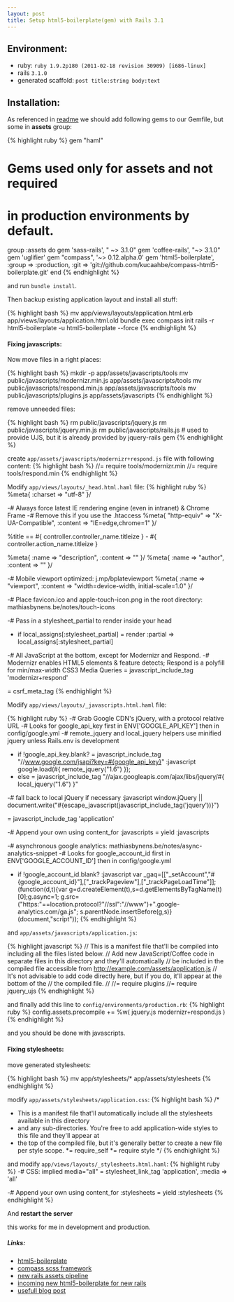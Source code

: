```yaml
---
layout: post
title: Setup html5-boilerplate(gem) with Rails 3.1
---
```


Environment:
------------

* ruby: `ruby 1.9.2p180 (2011-02-18 revision 30909) [i686-linux]`
* rails `3.1.0`
* generated scaffold: `post title:string body:text`

Installation:
-------------

As referenced in [readme](https://github.com/sporkd/compass-html5-boilerplate#readme) we should add following gems to our Gemfile, but some in <strong>assets</strong> group:

{% highlight ruby %}
gem "haml"

# Gems used only for assets and not required
# in production environments by default.
group :assets do
  gem 'sass-rails', "  ~> 3.1.0"
  gem 'coffee-rails', "~> 3.1.0"
  gem 'uglifier'
  gem "compass", '~> 0.12.alpha.0'
  gem 'html5-boilerplate', :group => :production, :git => 'git://github.com/kucaahbe/compass-html5-boilerplate.git'
end
{% endhighlight %}

and run `bundle install`.

Then backup existing application layout and install all stuff:

{% highlight bash %}
mv app/views/layouts/application.html.erb app/views/layouts/application.html.old
bundle exec compass init rails -r html5-boilerplate -u html5-boilerplate --force
{% endhighlight %}

#### Fixing javascripts:

Now move files in a right places:

{% highlight bash %}
mkdir -p app/assets/javascripts/tools
mv public/javascripts/modernizr.min.js app/assets/javascripts/tools
mv public/javascripts/respond.min.js app/assets/javascripts/tools
mv public/javascripts/plugins.js app/assets/javascripts
{% endhighlight %}

remove unneeded files:

{% highlight bash %}
rm public/javascripts/jquery.js
rm public/javascripts/jquery.min.js
rm public/javascripts/rails.js # used to provide UJS, but it is already provided by jquery-rails gem
{% endhighlight %}

create `app/assets/javascripts/modernizr+respond.js` file with following content:
{% highlight bash %}
//= require tools/modernizr.min
//= require tools/respond.min
{% endhighlight %}

Modify `app/views/layouts/_head.html.haml` file:
{% highlight ruby %}
%meta{ :charset => "utf-8" }/

-# Always force latest IE rendering engine (even in intranet) & Chrome Frame
-# Remove this if you use the .htaccess
%meta{ "http-equiv" => "X-UA-Compatible", :content => "IE=edge,chrome=1" }/

%title
== #{ controller.controller_name.titleize } - #{ controller.action_name.titleize }

%meta{ :name => "description", :content => "" }/
%meta{ :name => "author", :content => "" }/

-# Mobile viewport optimized: j.mp/bplateviewport
%meta{ :name => "viewport", :content => "width=device-width, initial-scale=1.0" }/

-# Place favicon.ico and apple-touch-icon.png in the root directory: mathiasbynens.be/notes/touch-icons

-# Pass in a stylesheet_partial to render inside your head
- if local_assigns[:stylesheet_partial]
  = render :partial => local_assigns[:stylesheet_partial]

-# All JavaScript at the bottom, except for Modernizr and Respond.
-# Modernizr enables HTML5 elements & feature detects; Respond is a polyfill for min/max-width CSS3 Media Queries
= javascript_include_tag 'modernizr+respond'

= csrf_meta_tag
{% endhighlight %}

Modify `app/views/layouts/_javascripts.html.haml` file:

{% highlight ruby %}
-# Grab Google CDN's jQuery, with a protocol relative URL
-# Looks for google_api_key first in ENV['GOOGLE_API_KEY'] then in config/google.yml
-# remote_jquery and local_jquery helpers use minified jquery unless Rails.env is development
- if !google_api_key.blank?
  = javascript_include_tag "//www.google.com/jsapi?key=#{google_api_key}"
  :javascript
    google.load(#{ remote_jquery("1.6") });
- else
  = javascript_include_tag "//ajax.googleapis.com/ajax/libs/jquery/#{ local_jquery("1.6") }"

-# fall back to local jQuery if necessary
:javascript
  window.jQuery || document.write("#{escape_javascript(javascript_include_tag('jquery'))}")
  
= javascript_include_tag 'application'
    
-#  Append your own using content_for :javascripts
= yield :javascripts

-# asynchronous google analytics: mathiasbynens.be/notes/async-analytics-snippet
-# Looks for google_account_id first in ENV['GOOGLE_ACCOUNT_ID'] then in config/google.yml
- if !google_account_id.blank?
  :javascript
    var _gaq=[["_setAccount","#{google_account_id}"],["_trackPageview"],["_trackPageLoadTime"]];
    (function(d,t){var g=d.createElement(t),s=d.getElementsByTagName(t)[0];g.async=1;
    g.src=("https:"==location.protocol?"//ssl":"//www")+".google-analytics.com/ga.js";
    s.parentNode.insertBefore(g,s)}(document,"script"));
{% endhighlight %}

and `app/assets/javascripts/application.js`:

{% highlight javascript %}
// This is a manifest file that'll be compiled into including all the files listed below.
// Add new JavaScript/Coffee code in separate files in this directory and they'll automatically
// be included in the compiled file accessible from http://example.com/assets/application.js
// It's not advisable to add code directly here, but if you do, it'll appear at the bottom of the
// the compiled file.
//
//= require plugins
//= require jquery_ujs
{% endhighlight %}

and finally add this line to `config/environments/production.rb`:
{% highlight ruby %}
config.assets.precompile += %w( jquery.js modernizr+respond.js )
{% endhighlight %}

and you should be done with javascripts.

#### Fixing stylesheets:

move generated stylesheets:

{% highlight bash %}
mv app/stylesheets/* app/assets/stylesheets
{% endhighlight %}

modify `app/assets/stylesheets/application.css`:
{% highlight bash %}
/*
 * This is a manifest file that'll automatically include all the stylesheets available in this directory
 * and any sub-directories. You're free to add application-wide styles to this file and they'll appear at
 * the top of the compiled file, but it's generally better to create a new file per style scope.
 *= require_self
 *= require style
*/
{% endhighlight %}

and modify `app/views/layouts/_stylesheets.html.haml`:
{% highlight ruby %}
-# CSS: implied media="all"
= stylesheet_link_tag 'application', :media => 'all'

-# Append your own using content_for :stylesheets
= yield :stylesheets
{% endhighlight %}

And <strong>restart the server</strong>

this works for me in development and production.

##### Links:

* [html5-boilerplate](https://github.com/sporkd/compass-html5-boilerplate#readme)
* [compass scss framework](http://compass-style.org/)
* [new rails assets pipeline](https://github.com/sstephenson/sprockets/#readme)
* [incoming new html5-boilerplate for new rails](https://github.com/sporkd/html5-rails)
* [usefull blog post](http://metaskills.net/2011/07/29/use-compass-sass-framework-files-with-the-rails-3.1.0.rc5-asset-pipeline/)
